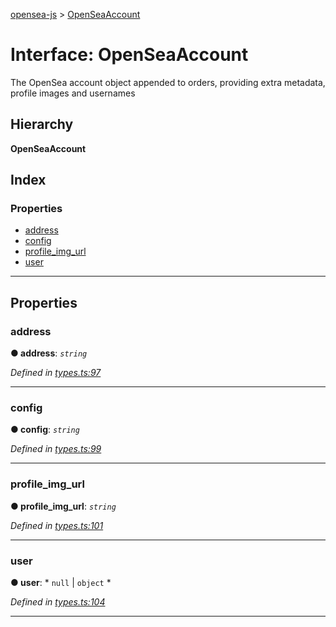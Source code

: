 [opensea-js](../README.md) > [OpenSeaAccount](../interfaces/openseaaccount.md)

# Interface: OpenSeaAccount

The OpenSea account object appended to orders, providing extra metadata, profile images and usernames

## Hierarchy

**OpenSeaAccount**

## Index

### Properties

* [address](openseaaccount.md#address)
* [config](openseaaccount.md#config)
* [profile_img_url](openseaaccount.md#profile_img_url)
* [user](openseaaccount.md#user)

---

## Properties

<a id="address"></a>

###  address

**● address**: *`string`*

*Defined in [types.ts:97](https://github.com/ProjectOpenSea/opensea-js/blob/03a1831/src/types.ts#L97)*

___
<a id="config"></a>

###  config

**● config**: *`string`*

*Defined in [types.ts:99](https://github.com/ProjectOpenSea/opensea-js/blob/03a1831/src/types.ts#L99)*

___
<a id="profile_img_url"></a>

###  profile_img_url

**● profile_img_url**: *`string`*

*Defined in [types.ts:101](https://github.com/ProjectOpenSea/opensea-js/blob/03a1831/src/types.ts#L101)*

___
<a id="user"></a>

###  user

**● user**: * `null` &#124; `object`
*

*Defined in [types.ts:104](https://github.com/ProjectOpenSea/opensea-js/blob/03a1831/src/types.ts#L104)*

___

